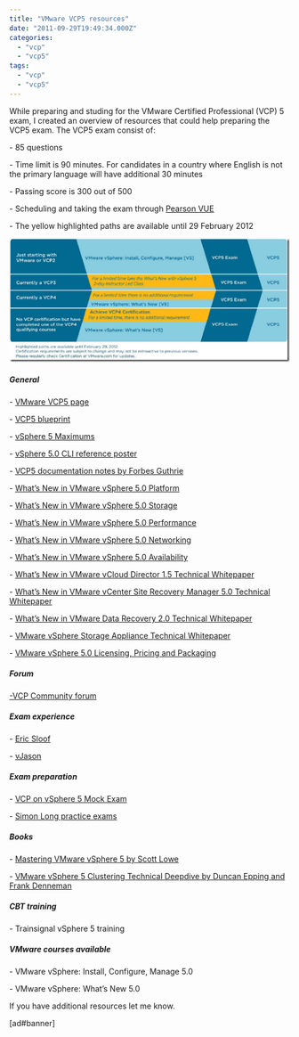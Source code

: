 ```yaml
---
title: "VMware VCP5 resources"
date: "2011-09-29T19:49:34.000Z"
categories: 
  - "vcp"
  - "vcp5"
tags: 
  - "vcp"
  - "vcp5"
---
```


While preparing and studing for the VMware Certified Professional (VCP) 5 exam, I created an overview of resources that could help preparing the VCP5 exam. The VCP5 exam consist of:

\- 85 questions

\- Time limit is 90 minutes. For candidates in a country where English is not the primary language will have additional 30 minutes

\- Passing score is 300 out of 500

\- Scheduling and taking the exam through [Pearson VUE](http://www.pearsonvue.com/vmware)

\- The yellow highlighted paths are available until 29 February 2012

[![image](images/image_thumb18.png "image")](https://www.ivobeerens.nl/wp-content/uploads/2011/09/image19.png)

##### General

\- [VMware VCP5 page](http://mylearn.vmware.com/mgrReg/plan.cfm?plan=12457&ui=www_cert)

\- [VCP5 blueprint](http://mylearn.vmware.com/mgrReg/register.cfm?course=103110&user=0&operator=0&pwd=&order=0&n=0&mL_method=register&rMethod=register&ui=www&token=none)

\- [vSphere 5 Maximums](http://www.vmware.com/pdf/vsphere5/r50/vsphere-50-configuration-maximums.pdf)

\- [vSphere 5.0 CLI reference poster](http://blogs.vmware.com/vipowershell/2011/09/powercli-poster-v50.html)

\- [VCP5 documentation notes by Forbes Guthrie](http://www.vreference.com/vsphere-5-notes/)

\- [What’s New in VMware vSphere 5.0 Platform](http://www.vmware.com/files/pdf/techpaper/Whats-New-VMware-vSphere-50-Platform-Technical-Whitepaper.pdf)

\- [What’s New in VMware vSphere 5.0 Storage](http://www.vmware.com/files/pdf/techpaper/Whats-New-VMware-vSphere-50-Storage-Technical-Whitepaper.pdf)

\- [What’s New in VMware vSphere 5.0 Performance](http://www.vmware.com/files/pdf/techpaper/Whats-New-VMware-vSphere-50-Performance-Technical-Whitepaper.pdf)

\- [What’s New in VMware vSphere 5.0 Networking](http://www.vmware.com/files/pdf/techpaper/Whats-New-VMware-vSphere-50-Networking-Technical-Whitepaper.pdf)

\- [What’s New in VMware vSphere 5.0 Availability](http://www.vmware.com/files/pdf/techpaper/Whats-New-VMware-vSphere-50-Availability-Technical-Whitepaper.pdf)

\- [What’s New in VMware vCloud Director 1.5 Technical Whitepaper](http://www.vmware.com/files/pdf/techpaper/Whats-New-VMware-vCloud-Director-15-Technical-Whitepaper.pdf)

\- [What’s New in VMware vCenter Site Recovery Manager 5.0 Technical Whitepaper](http://www.vmware.com/files/pdf/techpaper/Whats-New-VMware-vCenter-Site-Recovery-Manager-50-Technical-Whitepaper.pdf)

\- [What’s New in VMware Data Recovery 2.0 Technical Whitepaper](http://www.vmware.com/files/pdf/techpaper/Whats-New-VMware-Data-Recovery-20-Technical-Whitepaper.pdf)

\- [VMware vSphere Storage Appliance Technical Whitepaper](http://www.vmware.com/files/pdf/techpaper/VMware-vSphere-Storage-Appliance-Technical-Whitepaper.pdf)

\- [VMware vSphere 5.0 Licensing, Pricing and Packaging](http://www.vmware.com/files/pdf/vsphere_pricing.pdf)

##### Forum

[\-VCP Community forum](http://communities.vmware.com/community/vmtn/certedu/certification/vcp)

##### Exam experience

\- [Eric Sloof](http://www.ntpro.nl/blog/archives/1865-Eric-Sloofs-VCP5-exam-experience.html)

\- [vJason](http://www.vjason.com/2011/08/29/vcp5-exam-passed/)

##### Exam preparation

\- [VCP on vSphere 5 Mock Exam](http://mylearn.vmware.com/mgrSurvey/assess.cfm?item=24908&user=0&refer=0&p=0&ui=www_cert)

\- [Simon Long practice exams](http://www.simonlong.co.uk/blog/vcp5-practice-exams/)

##### Books

\- [Mastering VMware vSphere 5 by Scott Lowe](http://www.amazon.com/Mastering-VMware-vSphere-Scott-Lowe/dp/0470890800/ref=sr_1_2?ie=UTF8&qid=1317325003&sr=8-2)

\- [VMware vSphere 5 Clustering Technical Deepdive by Duncan Epping and Frank Denneman](http://www.amazon.com/VMware-vSphere-Clustering-Technical-Deepdive/dp/1463658133/ref=sr_1_1?ie=UTF8&qid=1317325003&sr=8-1)

##### CBT training

\- Trainsignal vSphere 5 training

##### VMware courses available

\- VMware vSphere: Install, Configure, Manage 5.0

\- VMware vSphere: What’s New 5.0  

If you have additional resources let me know.

\[ad#banner\]

